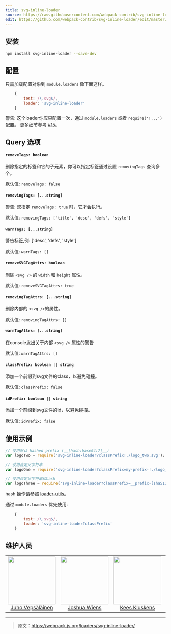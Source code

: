 ```yaml
---
title: svg-inline-loader
source: https://raw.githubusercontent.com/webpack-contrib/svg-inline-loader/master/README.md
edit: https://github.com/webpack-contrib/svg-inline-loader/edit/master/README.md
---
```

## 安装

```bash
npm install svg-inline-loader --save-dev
```

## 配置

只需加载配置对象到 `module.loaders` 像下面这样。

```javascript
    {
        test: /\.svg$/,
        loader: 'svg-inline-loader'
    }
```

警告: 这个loader你应只配置一次，通过 `module.loaders` 或者 `require('!...')` 配置。 更多细节参考 [#15](https://github.com/webpack-contrib/svg-inline-loader/issues/15)。

## Query 选项

#### `removeTags: boolean`

删除指定的标签和它的子元素，你可以指定标签通过设置 `removingTags` 查询多个。

默认值: `removeTags: false`

#### `removingTags: [...string]`

警告: 您指定 `removeTags: true` 时，它才会执行。

默认值: `removingTags: ['title', 'desc', 'defs', 'style']`

#### `warnTags: [...string]`

警告标签,例: ['desc', 'defs', 'style']

默认值: `warnTags: []`

#### `removeSVGTagAttrs: boolean`

删除 `<svg />` 的 `width` 和 `height` 属性。

默认值: `removeSVGTagAttrs: true`

#### `removingTagAttrs: [...string]`

删除内部的 `<svg />`的属性。

默认值: `removingTagAttrs: []`

#### `warnTagAttrs: [...string]`

在console发出关于内部 `<svg />` 属性的警告

默认值: `warnTagAttrs: []`
#### `classPrefix: boolean || string`

添加一个前缀到svg文件的class，以避免碰撞。

默认值: `classPrefix: false`

#### `idPrefix: boolean || string`

添加一个前缀到svg文件的id，以避免碰撞。

默认值: `idPrefix: false`

## 使用示例

```js
// 使用默认 hashed prefix (__[hash:base64:7]__)
var logoTwo = require('svg-inline-loader?classPrefix!./logo_two.svg');

// 使用自定义字符串
var logoOne = require('svg-inline-loader?classPrefix=my-prefix-!./logo_one.svg');

// 使用自定义字符串和hash
var logoThree = require('svg-inline-loader?classPrefix=__prefix-[sha512:hash:hex:5]__!./logo_three.svg');
```
hash 操作请参照 [loader-utils](https://github.com/webpack/loader-utils#interpolatename)。

通过 `module.loaders` 优先使用:
```js
    {
        test: /\.svg$/,
        loader: 'svg-inline-loader?classPrefix'
    }
```

## 维护人员

<table>
  <tbody>
    <tr>
      <td align="center">
        <img width="150" height="150"
        src="https://avatars3.githubusercontent.com/u/166921?v=3&s=150">
        </br>
        <a href="https://github.com/bebraw">Juho Vepsäläinen</a>
      </td>
      <td align="center">
        <img width="150" height="150"
        src="https://avatars2.githubusercontent.com/u/8420490?v=3&s=150">
        </br>
        <a href="https://github.com/d3viant0ne">Joshua Wiens</a>
      </td>
      <td align="center">
        <img width="150" height="150"
        src="https://avatars3.githubusercontent.com/u/533616?v=3&s=150">
        </br>
        <a href="https://github.com/SpaceK33z">Kees Kluskens</a>
      </td>
      <td align="center">
        <img width="150" height="150"
        src="https://avatars3.githubusercontent.com/u/3408176?v=3&s=150">
        </br>
        <a href="https://github.com/TheLarkInn">Sean Larkin</a>
      </td>
    </tr>
  <tbody>
</table>

[npm]: https://img.shields.io/npm/v/svg-inline-loader.svg
[npm-url]: https://npmjs.com/package/svg-inline-loader

[deps]: https://david-dm.org/webpack-contrib/svg-inline-loader.svg
[deps-url]: https://david-dm.org/webpack-contrib/svg-inline-loader

[chat]: https://img.shields.io/badge/gitter-webpack%2Fwebpack-brightgreen.svg
[chat-url]: https://gitter.im/webpack/webpack

[test]: https://travis-ci.org/webpack-contrib/svg-inline-loader.svg?branch=master
[test-url]: https://travis-ci.org/webpack-contrib/svg-inline-loader

[cover]: https://codecov.io/gh/webpack-contrib/svg-inline-loader/branch/master/graph/badge.svg
[cover-url]: https://codecov.io/gh/webpack-contrib/svg-inline-loader

***

> 原文：https://webpack.js.org/loaders/svg-inline-loader/
